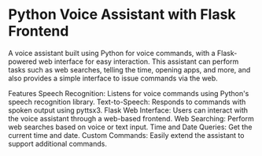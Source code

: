 # Python Voice Assistant with Flask Frontend
A voice assistant built using Python for voice commands, with a Flask-powered web interface for easy interaction. This assistant can perform tasks such as web searches, telling the time, opening apps, and more, and also provides a simple interface to issue commands via the web.

Features
Speech Recognition: Listens for voice commands using Python's speech recognition library.
Text-to-Speech: Responds to commands with spoken output using pyttsx3.
Flask Web Interface: Users can interact with the voice assistant through a web-based frontend.
Web Searching: Perform web searches based on voice or text input.
Time and Date Queries: Get the current time and date.
Custom Commands: Easily extend the assistant to support additional commands.
